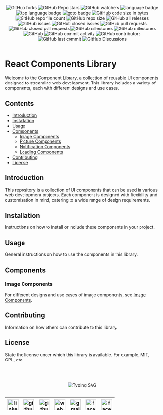 <!-- repository summary badges start -->
<div align="center">
    <img alt="GitHub forks" src="https://img.shields.io/github/forks/montasim/react-components?style=social">
    <img alt="GitHub Repo stars" src="https://img.shields.io/github/stars/montasim/react-components?style=social">
    <img alt="GitHub watchers" src="https://img.shields.io/github/watchers/montasim/react-components?style=social">
    <img alt="language badge" src="https://img.shields.io/github/languages/count/montasim/react-components"/>
    <img alt="top language badge" src="https://img.shields.io/github/languages/top/montasim/react-components">
    <img alt="goto badge" src="https://img.shields.io/github/search/montasim/react-components/goto">
    <img alt="GitHub code size in bytes" src="https://img.shields.io/github/languages/code-size/montasim/react-components">
    <img alt="GitHub repo file count" src="https://img.shields.io/github/directory-file-count/montasim/react-components">
    <img alt="GitHub repo size" src="https://img.shields.io/github/repo-size/montasim/react-components">
    <img alt="GitHub all releases" src="https://img.shields.io/github/downloads/montasim/react-components/total">
    <img alt="GitHub issues" src="https://img.shields.io/github/issues-raw/montasim/react-components">
    <img alt="GitHub closed issues" src="https://img.shields.io/github/issues-closed-raw/montasim/react-components">
    <img alt="GitHub pull requests" src="https://img.shields.io/github/issues-pr-raw/montasim/react-components">
    <img alt="GitHub closed pull requests" src="https://img.shields.io/github/issues-pr-closed-raw/montasim/react-components">
    <img alt="GitHub milestones" src="https://img.shields.io/github/milestones/open/montasim/react-components">
    <img alt="GitHub milestones" src="https://img.shields.io/github/milestones/closed/montasim/react-components">
    <img alt="GitHub" src="https://img.shields.io/github/license/montasim/react-components">
    <img alt="GitHub commit activity" src="https://img.shields.io/github/commit-activity/w/montasim/react-components">
    <img alt="GitHub contributors" src="https://img.shields.io/github/contributors/montasim/react-components">
    <img alt="GitHub last commit" src="https://img.shields.io/github/last-commit/montasim/react-components">
    <img alt="GitHub Discussions" src="https://img.shields.io/github/discussions/montasim/react-components">
</div>
<!-- repository summary badges end -->

<br/>

# React Components Library

Welcome to the Component Library, a collection of reusable UI components designed to streamline web development. This library includes a variety of components, each with different designs and use cases.


## Contents

- [Introduction](#introduction)
- [Installation](#installation)
- [Usage](#usage)
- [Components](#components)
    - [Image Components](./img/img.md)
    - [Picture Components](./picture/picture.md)
    - [Notification Components](./notification/notification.md)
    - [Loading Components](./loading/loading.md)
- [Contributing](#contributing)
- [License](#license)


## Introduction

This repository is a collection of UI components that can be used in various web development projects. Each component is designed with flexibility and customization in mind, catering to a wide range of design requirements.


## Installation

Instructions on how to install or include these components in your project.


## Usage

General instructions on how to use the components in this library.


## Components

### Image Components

For different designs and use cases of image components, see [Image Components](img/).


## Contributing

Information on how others can contribute to this library.


## License

State the license under which this library is available. For example, MIT, GPL, etc.

<br/>
<br/>
<br/>

<!-- connect with me start -->
<div align="center"> 
    <img src="https://readme-typing-svg.demolab.com?font=Fira+Code&weight=600&duration=1&pause=1000&repeat=false&width=410&lines=%F0%9F%93%AA+%F0%9D%97%99%F0%9D%97%98%F0%9D%97%98%F0%9D%97%9F+%F0%9D%97%99%F0%9D%97%A5%F0%9D%97%98%F0%9D%97%98+%F0%9D%97%A7%F0%9D%97%A2+%F0%9D%97%96%F0%9D%97%A2%F0%9D%97%A1%F0%9D%97%A7%F0%9D%97%94%F0%9D%97%96%F0%9D%97%A7+%F0%9D%97%A0%F0%9D%97%98+%F0%9D%97%94%F0%9D%97%A1%F0%9D%97%AC%F0%9D%97%A7%F0%9D%97%9C%F0%9D%97%A0%F0%9D%97%98" alt="Typing SVG" />
</div>

<br/>

<!-- social media links start -->
<table align="center">
    <thead align="center">
        <tr>
            <th>
                <a href="https://www.linkedin.com/in/montasim">
                    <img alt="linkedin icon" src="https://cdn.simpleicons.org/linkedin" width="35px">
                </a>
            </th>
            <th>
                <a href="https://www.github.com/montasim">
                    <img alt="github icon" src="https://cdn.simpleicons.org/github/white" width="35px">
                </a>
            </th>
            <th>
                <a href="https://stackoverflow.com/users/20348607/montasim">
                    <img alt="github icon" src="https://cdn.simpleicons.org/stackoverflow" width="35px">
                </a>
            </th>
            <th>
                <a href="https://montasim-dev.web.app/">
                    <img alt="web icon" src="https://cdn.simpleicons.org/googlechrome" width="35px">
                </a>
            </th>
            <th>
                <a href="mailto:montasimmamun@gmail.com">
                    <img alt="gmail icon" src="https://cdn.simpleicons.org/gmail" width="35px">
                </a>
            </th>
            <th>
                <a href="https://www.facebook.com/montasimmamun/">
                    <img alt="facebook icon" src="https://cdn.simpleicons.org/facebook" width="35px">
                </a>
            </th>
            <th>
                <a href="https://twitter.com/montasimmamun">
                    <img alt="facebook icon" src="https://cdn.simpleicons.org/twitter" width="35px">
                </a>
            </th>
        </tr>
    </thead>
</table>
<!-- social media links end -->
